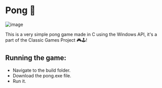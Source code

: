 # Pong 🏓

![image](https://user-images.githubusercontent.com/98660020/232239743-03fd4988-864b-48a7-85c0-c0621fa7fd5a.png)


This is a very simple pong game made in C using the Windows API, it's a part of the Classic Games Project 🎮🕹!

## Running the game:

- Navigate to the build folder.
- Download the pong.exe file.
- Run it.
